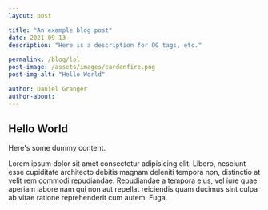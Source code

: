 ```yaml
---
layout: post

title: "An example blog post"
date: 2021-09-13
description: "Here is a description for OG tags, etc."

permalink: /blog/lol
post-image: /assets/images/cardanfire.png
post-img-alt: "Hello World"

author: Daniel Granger
author-about:
---
```


<h2>Hello World</h2>

Here's some dummy content. 

Lorem ipsum dolor sit amet consectetur adipisicing elit. Libero, nesciunt esse cupiditate architecto debitis magnam deleniti tempora non, distinctio at velit rem commodi repudiandae. Repudiandae a tempora eius, vel iure quae aperiam labore nam qui non aut repellat reiciendis quam ducimus sint culpa ab vitae ratione reprehenderit cum autem. Fuga.